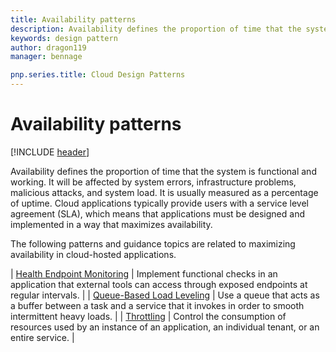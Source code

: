 ```yaml
---
title: Availability patterns
description: Availability defines the proportion of time that the system is functional and working. It will be affected by system errors, infrastructure problems, malicious attacks, and system load. It is usually measured as a percentage of uptime. Cloud applications typically provide users with a service level agreement (SLA), which means that applications must be designed and implemented in a way that maximizes availability.
keywords: design pattern
author: dragon119
manager: bennage

pnp.series.title: Cloud Design Patterns
---
```


# Availability patterns

[!INCLUDE [header](../_includes/header.md)]

Availability defines the proportion of time that the system is functional and working. It will be affected by system errors, infrastructure problems, malicious attacks, and system load. It is usually measured as a percentage of uptime. Cloud applications typically provide users with a service level agreement (SLA), which means that applications must be designed and implemented in a way that maximizes availability.

The following patterns and guidance topics are related to maximizing availability in cloud-hosted applications.

| [Health Endpoint Monitoring](./health-endpoint-monitoring.md) | Implement functional checks in an application that external tools can access through exposed endpoints at regular intervals. |
| [Queue-Based Load Leveling](./queue-based-load-leveling.md) | Use a queue that acts as a buffer between a task and a service that it invokes in order to smooth intermittent heavy loads. |
| [Throttling](./throttling.md) | Control the consumption of resources used by an instance of an application, an individual tenant, or an entire service. |